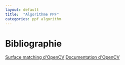 ```yaml
---
layout: default
title:  "Algorithme PPF"
categories: ppf algorithm
---
```


# Bibliographie

[Surface matching d'OpenCV](https://docs.opencv.org/4.x/d9/d25/group__surface__matching.html)
[Documentation d'OpenCV](https://docs.opencv.org/4.x/db/d25/classcv_1_1ppf__match__3d_1_1PPF3DDetector.html)